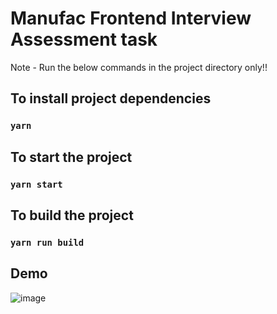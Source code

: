 # Manufac Frontend Interview Assessment task

Note - Run the below commands in the project directory only!!

## To install project dependencies

### `yarn`

## To start the project

### `yarn start`

## To build the project

### `yarn run build`

## Demo

![image](https://github.com/partharoyy/Manufac-Assessment-Task/assets/69928055/2aed528d-ad02-4a27-be40-facc7a6d1eb8)


